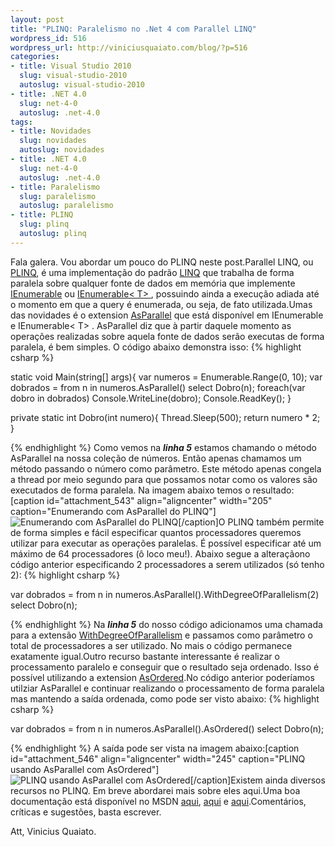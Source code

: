 ```yaml
--- 
layout: post
title: "PLINQ: Paralelismo no .Net 4 com Parallel LINQ"
wordpress_id: 516
wordpress_url: http://viniciusquaiato.com/blog/?p=516
categories: 
- title: Visual Studio 2010
  slug: visual-studio-2010
  autoslug: visual-studio-2010
- title: .NET 4.0
  slug: net-4-0
  autoslug: .net-4.0
tags: 
- title: Novidades
  slug: novidades
  autoslug: novidades
- title: .NET 4.0
  slug: net-4-0
  autoslug: .net-4.0
- title: Paralelismo
  slug: paralelismo
  autoslug: paralelismo
- title: PLINQ
  slug: plinq
  autoslug: plinq
---
```

Fala galera. Vou abordar um pouco do PLINQ neste post.Parallel LINQ, ou [PLINQ](http://msdn.microsoft.com/en-us/magazine/cc163329.aspx), é uma implementação do padrão [LINQ](http://msdn.microsoft.com/en-us/netframework/aa904594.aspx) que trabalha de forma paralela sobre qualquer fonte de dados em memória que implemente [IEnumerable](http://msdn.microsoft.com/en-us/library/system.collections.ienumerable.aspx) ou [IEnumerable&lt;
    T&gt;
    ](http://msdn.microsoft.com/en-us/library/9eekhta0.aspx), possuindo ainda a execução adiada até o momento em que a query é enumerada, ou seja, de fato utilizada.Umas das novidades é o extension [AsParallel](http://msdn.microsoft.com/en-us/library/system.linq.parallelenumerable.asparallel%28VS.100%29.aspx) que está disponível em IEnumerable e IEnumerable&lt;
    T&gt;
    . AsParallel diz que à partir daquele momento as operações realizadas sobre aquela fonte de dados serão executas de forma paralela, é bem simples. O código abaixo demonstra isso:
{% highlight csharp %}

static void Main(string[] args){
var numeros = Enumerable.Range(0, 10);
var dobrados = from n in numeros.AsParallel()                   select Dobro(n);
foreach(var dobro in dobrados)        Console.WriteLine(dobro);
    Console.ReadKey();
    }


private 
static int Dobro(int numero){    Thread.Sleep(500);
return numero * 2;
    }

{% endhighlight %}
Como vemos na **_linha 5_** estamos chamando o método AsParallel na nossa coleção de números. Então apenas chamamos um método passando o número como parâmetro. Este método apenas congela a thread por meio segundo para que possamos notar como os valores são executados de forma paralela. Na imagem abaixo temos o resultado:[caption id="attachment_543" align="aligncenter" width="205" caption="Enumerando com AsParallel do PLINQ"]![Enumerando com AsParallel do PLINQ](http://viniciusquaiato.com/blog/wp-content/uploads/2010/02/Enumerando-com-AsParallel.jpg "Enumerando com AsParallel do PLINQ")[/caption]O PLINQ também permite de forma simples e fácil especificar quantos processadores queremos utilizar para executar as operações paralelas. É possível especificar até um máximo de 64 processadores (ô loco meu!). Abaixo segue a alteraçãono código anterior especificando 2 processadores a serem utilizados (só tenho 2):
{% highlight csharp %}

var dobrados = from n in numeros.AsParallel().WithDegreeOfParallelism(2)                   select Dobro(n);
    
{% endhighlight %}
Na **_linha 5_** do nosso código adicionamos uma chamada para a extensão [WithDegreeOfParallelism](http://msdn.microsoft.com/en-us/library/dd383719%28VS.100%29.aspx) e passamos como parâmetro o total de processadores a ser utilizado. No mais o código permanece exatamente igual.Outro recurso bastante interessante é realizar o processamento paralelo e conseguir que o resultado seja ordenado. Isso é possível utilizando a extension [AsOrdered](http://msdn.microsoft.com/en-us/library/dd642142%28VS.100%29.aspx).No código anterior poderíamos utilziar AsParallel e continuar realizando o processamento de forma paralela mas mantendo a saída ordenada, como pode ser visto abaixo:
{% highlight csharp %}

var dobrados = from n in numeros.AsParallel().AsOrdered()                   select Dobro(n);
    
{% endhighlight %}
A saída pode ser vista na imagem abaixo:[caption id="attachment_546" align="aligncenter" width="245" caption="PLINQ usando AsParallel com AsOrdered"]![PLINQ usando AsParallel com AsOrdered](http://viniciusquaiato.com/blog/wp-content/uploads/2010/02/AsParallel-com-AsOrdered.jpg "PLINQ usando AsParallel com AsOrdered")[/caption]Existem ainda diversos recursos no PLINQ. Em breve abordarei mais sobre eles aqui.Uma boa documentação está disponível no MSDN [aqui](http://msdn.microsoft.com/en-us/library/dd997425%28VS.100%29.aspx), [aqui](http://msdn.microsoft.com/en-us/library/dd537608%28VS.100%29.aspx) e [aqui](http://msdn.microsoft.com/pt-br/vstudio/dd441784%28en-us%29.aspx#Parallel).Comentários, críticas e sugestões, basta escrever.

Att,
Vinicius Quaiato.
